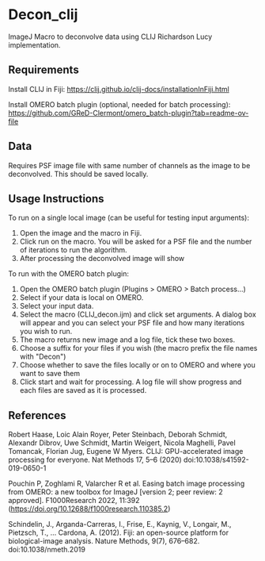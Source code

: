 # Decon_clij

ImageJ Macro to deconvolve data using CLIJ Richardson Lucy implementation. 

## Requirements
Install CLIJ in Fiji: https://clij.github.io/clij-docs/installationInFiji.html

Install OMERO batch plugin (optional, needed for batch processing): https://github.com/GReD-Clermont/omero_batch-plugin?tab=readme-ov-file 

## Data
Requires PSF image file with same number of channels as the image to be deconvolved. This should be saved locally.

## Usage Instructions
To run on a single local image (can be useful for testing input arguments):
1. Open the image and the macro in Fiji.
2. Click run on the macro. You will be asked for a PSF file and the number of iterations to run the algorithm.
3. After processing the deconvolved image will show

To run with the OMERO batch plugin: 
1. Open the OMERO batch plugin (Plugins > OMERO > Batch process...)
2. Select if your data is local on OMERO.
3. Select your input data.
4. Select the macro (CLIJ_decon.ijm) and click set arguments. A dialog box will appear and you can select your PSF file and how many iterations you wish to run.
5. The macro returns new image and a log file, tick these two boxes.
6. Choose a suffix for your files if you wish (the macro prefix the file names with "Decon")
7. Choose whether to save the files locally or on to OMERO and where you want to save them
8. Click start and wait for processing. A log file will show progress and each files are saved as it is processed.

## References
Robert Haase, Loic Alain Royer, Peter Steinbach, Deborah Schmidt, Alexandr Dibrov, Uwe Schmidt, Martin Weigert, Nicola Maghelli, Pavel Tomancak, Florian Jug, Eugene W Myers. CLIJ: GPU-accelerated image processing for everyone. Nat Methods 17, 5–6 (2020) doi:10.1038/s41592-019-0650-1

Pouchin P, Zoghlami R, Valarcher R et al. Easing batch image processing from OMERO: a new toolbox for ImageJ [version 2; peer review: 2 approved]. F1000Research 2022, 11:392 (https://doi.org/10.12688/f1000research.110385.2)

Schindelin, J., Arganda-Carreras, I., Frise, E., Kaynig, V., Longair, M., Pietzsch, T., … Cardona, A. (2012). Fiji: an open-source platform for biological-image analysis. Nature Methods, 9(7), 676–682. doi:10.1038/nmeth.2019
